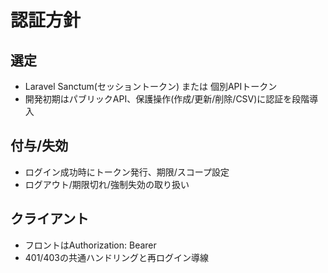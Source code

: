 # 認証方針

## 選定
- Laravel Sanctum(セッショントークン) または 個別APIトークン
- 開発初期はパブリックAPI、保護操作(作成/更新/削除/CSV)に認証を段階導入

## 付与/失効
- ログイン成功時にトークン発行、期限/スコープ設定
- ログアウト/期限切れ/強制失効の取り扱い

## クライアント
- フロントはAuthorization: Bearer <token>
- 401/403の共通ハンドリングと再ログイン導線
